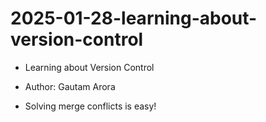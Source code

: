 # 2025-01-28-learning-about-version-control
- Learning about Version Control 
- Author: Gautam Arora

- Solving merge conflicts is easy!
